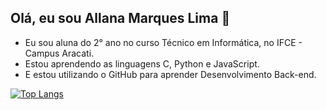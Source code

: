 ## Olá, eu sou Allana Marques Lima 👋
- Eu sou aluna do 2° ano no curso Técnico em Informática, no IFCE - Campus Aracati.
- Estou aprendendo as linguagens C, Python e JavaScript.
- E estou utilizando o GitHub para aprender Desenvolvimento Back-end.

<!--
**Allana588/Allana588** is a ✨ _special_ ✨ repository because its `README.md` (this file) appears on your GitHub profile.

- 🔭 I’m currently working on ...
- 🌱 I’m currently learning ...
- 👯 I’m looking to collaborate on ...
- 🤔 I’m looking for help with ...
- 💬 Ask me about ...
- 📫 How to reach me: ...
- 😄 Pronouns: ...
- ⚡ Fun fact: ...
-->
[![Top Langs](https://github-readme-stats.vercel.app/api/top-langs/?username=anuraghazra)](https://github.com/anuraghazra/github-readme-stats)
